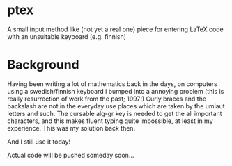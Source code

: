 # ptex
A small input method like (not yet a real one) piece for entering LaTeX code with an unsuitable keyboard (e.g. finnish)
# Background
Having been writing a lot of mathematics back in the days, on computers using a swedish/finnish keyboard i bumped into a annoying problem (this is really resurrection of work from the past; 1997!)  Curly braces and the backslash are not in the everyday use places which are taken by the umlaut letters and such.  The cursable alg-gr key is needed to get the all important characters, and this makes fluent typing quite impossible, at least in my experience.  This was my solution back then.

And I still use it today!

Actual code will be pushed someday soon...
